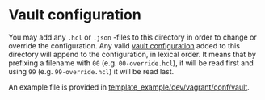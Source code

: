 # Vault configuration
You may add any `.hcl` or `.json` -files to this directory in order to change or override the configuration.
Any valid [vault configuration](https://www.vaultproject.io/docs/configuration) added to this directory will append to the configuration, in lexical order.
It means that by prefixing a filename with `00` (e.g. `00-override.hcl`), it will be read first and using `99` (e.g. `99-override.hcl`) it will be read last.

An example file is provided in [template_example/dev/vagrant/conf/vault](https://github.com/fredrikhgrelland/vagrant-hashistack-template/tree/master/template_example/dev/vagrant/conf/vault).
